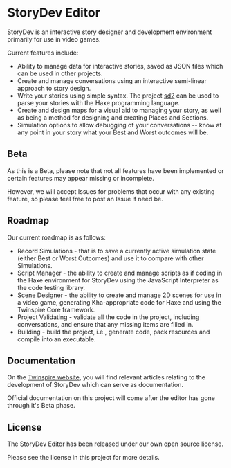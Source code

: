 # StoryDev Editor
StoryDev is an interactive story designer and development environment primarily for use in video games.

Current features include:

 * Ability to manage data for interactive stories, saved as JSON files which can be used in other projects.
 * Create and manage conversations using an interactive semi-linear approach to story design.
 * Write your stories using simple syntax. The project [sd2](https://github.com/storydev/sd2) can be used to parse your stories with the Haxe programming language.
 * Create and design maps for a visual aid to managing your story, as well as being a method for designing and creating Places and Sections.
 * Simulation options to allow debugging of your conversations -- know at any point in your story what your Best and Worst outcomes will be.

## Beta
As this is a Beta, please note that not all features have been implemented or certain features may appear missing or incomplete.

However, we will accept Issues for problems that occur with any existing feature, so please feel free to post an Issue if need be.

## Roadmap
Our current roadmap is as follows:

 * Record Simulations - that is to save a currently active simulation state (either Best or Worst Outcomes) and use it to compare with other Simulations.
 * Script Manager - the ability to create and manage scripts as if coding in the Haxe environment for StoryDev using the JavaScript Interpreter as the code testing library.
 * Scene Designer - the ability to create and manage 2D scenes for use in a video game, generating Kha-appropriate code for Haxe and using the Twinspire Core framework.
 * Project Validating - validate all the code in the project, including conversations, and ensure that any missing items are filled in.
 * Building - build the project, i.e., generate code, pack resources and compile into an executable.

## Documentation
On the [Twinspire website](https://twinspirefw.com/), you will find relevant articles relating to the development of StoryDev which can serve as documentation.

Official documentation on this project will come after the editor has gone through it's Beta phase.

## License
The StoryDev Editor has been released under our own open source license.

Please see the license in this project for more details.